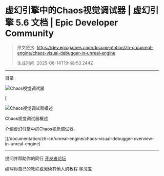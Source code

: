 # 虚幻引擎中的Chaos视觉调试器 | 虚幻引擎 5.6 文档 | Epic Developer Community

> 原文链接: https://dev.epicgames.com/documentation/zh-cn/unreal-engine/chaos-visual-debugger-in-unreal-engine
> 
> 生成时间: 2025-06-14T19:48:53.244Z

---

目录

![Chaos视觉调试器](https://dev.epicgames.com/community/api/documentation/image/f4a6f077-4fb3-4947-af00-d870c02716d5?resizing_type=fill&width=1920&height=335)

[

![Chaos视觉调试器概述](https://d1iv7db44yhgxn.cloudfront.net/documentation/images/a72d9579-e5da-4c08-b726-42762c335229/chaos-visual-debugger-topic.png)

Chaos视觉调试器概述

介绍虚幻引擎中的Chaos视觉调试器。





](/documentation/zh-cn/unreal-engine/chaos-visual-debugger-overview-in-unreal-engine)

* * *

提问并帮助你的同行 [开发者论坛](https://forums.unrealengine.com/categories?tag=unreal-engine)

编写你自己的教程或阅读其他人的教程 [学习库](https://dev.epicgames.com/community/unreal-engine/learning)